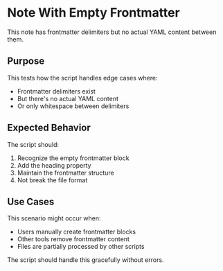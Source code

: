 ---
---

# Note With Empty Frontmatter

This note has frontmatter delimiters but no actual YAML content between them.

## Purpose

This tests how the script handles edge cases where:
- Frontmatter delimiters exist
- But there's no actual YAML content
- Or only whitespace between delimiters

## Expected Behavior

The script should:
1. Recognize the empty frontmatter block
2. Add the heading property
3. Maintain the frontmatter structure
4. Not break the file format

## Use Cases

This scenario might occur when:
- Users manually create frontmatter blocks
- Other tools remove frontmatter content
- Files are partially processed by other scripts

The script should handle this gracefully without errors.